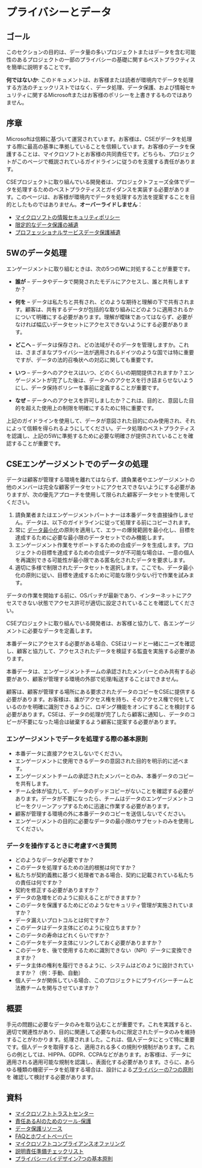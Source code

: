 # プライバシーとデータ

## ゴール

このセクションの目的は、データ量の多いプロジェクトまたはデータを含む可能性のあるプロジェクトの一部のプライバシーの基礎に関するベストプラクティスを簡単に説明することです。

**何ではないか**: このドキュメントは、お客様または読者が環境内でデータを処理する方法のチェックリストではなく、データ処理、データ保護、および情報セキュリティに関するMicrosoftまたはお客様のポリシーを上書きするものではありません。

## 序章

Microsoftは信頼に基づいて運営されています。お客様は、CSEがデータを処理する際に最高の基準に準拠していることを信頼しています。お客様のデータを保護することは、マイクロソフトとお客様の共同責任です。どちらも、プロジェクトがこのページで概説されているガイドラインに従うのを支援する責任があります。

CSEプロジェクトに取り組んでいる開発者は、プロジェクトフェーズ全体でデータを処理するためのベストプラクティスとガイダンスを実装する必要があります。このページは、お客様が環境内でデータを処理する方法を提案することを目的としたものではありません。**オーバーライドしません**：

- [マイクロソフトの情報セキュリティポリシー](https://aka.ms/CTRMSsecppext)
- [限定的なデータ保護の補遺](https://aka.ms/mpsldpa)
- [プロフェッショナルサービスデータ保護補遺](https://www.microsoftvolumelicensing.com/Downloader.aspx?DocumentId=18983)

## 5Wのデータ処理

エンゲージメントに取り組むときは、次の5つの**W**に対処することが重要です。

- **誰が** – データやデータで開発されたモデルにアクセスし、誰と共有しますか？

- **何を** – データは私たちと共有され、どのような期待と理解の下で共有されます。顧客は、共有するデータが包括的な取り組みにどのように適用されるかについて明確にする必要があります。理解が曖昧であってはならず、必要がなければ幅広いデータセットにアクセスできないようにする必要があります。

- **どこへ** – データは保存され、どの法域がそのデータを管理しますか。これは、さまざまなプライバシー法が適用されるドイツのような国では特に重要ですが、データの法的召喚状への対応に関しても重要です。

- **いつ** – データへのアクセスはいつ、どのくらいの期間提供されますか？エンゲージメントが完了した後は、データへのアクセスを行き詰まらせないようにし、データ保持ポリシーを事前に定義することが重要です。

- **なぜ** – データへのアクセスを許可しましたか？これは、目的と、意図した目的を超えた使用上の制限を明確にするために特に重要です。

上記のガイドラインを使用して、データが意図された目的にのみ使用され、それによって信頼を得られるようにしてください。データ処理のベストプラクティスを認識し、上記の5Wに準拠するために必要な明確さが提供されていることを確認することが重要です。

## CSEエンゲージメントでのデータの処理

データは顧客が管理する環境を離れてはならず、請負業者やエンゲージメントの他のメンバーは完全な顧客データセットにアクセスできないようにする必要がありますが、次の優先アプローチを使用して限られた顧客データセットを使用してください。

1. 請負業者またはエンゲージメントパートナーは本番データを直接操作しません。データは、以下のガイドラインに従って処理する前にコピーされます。
1. 常に [データ最小化](https://www.forbes.com/sites/bernardmarr/2016/03/16/why-data-minimization-is-an-important-concept-in-the-age-of-big-data/#3fb711e91da4)の原則を適用して、エラーの爆発範囲を最小化し、目標を達成するために必要な最小限のデータセットでのみ機能します。
1. エンゲージメント作業をサポートするための合成データを生成します。プロジェクトの目標を達成するための合成データが不可能な場合は、一意の個人を再識別できる可能性が最小限である匿名化されたデータを要求します。
1. 適切に多様で制限されたデータセットを選択します。ここでも、データ最小化の原則に従い、目標を達成するために可能な限り少ない行で作業を試みます。

データの作業を開始する前に、OSパッチが最新であり、インターネットにアクセスできない状態でアクセス許可が適切に設定されていることを確認してください。

CSEプロジェクトに取り組んでいる開発者は、お客様と協力して、各エンゲージメントに必要なデータを定義します。

本番データにアクセスする必要がある場合、CSEはリードと一緒にニーズを確認し、顧客と協力して、アクセスされたデータを検証する監査を実施する必要があります。

本番データは、エンゲージメントチームの承認されたメンバーとのみ共有する必要があり、顧客が管理する環境の外部で処理/転送することはできません。

顧客は、顧客が管理する場所にある要求されたデータのコピーをCSEに提供する必要があります。お客様は、誰がアクセス権を持ち、そのアクセス権で何をしているのかを明確に識別できるように、ロギング機能をオンにすることを検討する必要があります。CSEは、データの処理が完了したら顧客に通知し、データのコピーが不要になった場合は破棄するよう顧客に提案する必要があります。

### エンゲージメントでデータを処理する際の基本原則

- 本番データに直接アクセスしないでください。
- エンゲージメントに使用できるデータの意図された目的を明示的に述べます。
- エンゲージメントチームの承認されたメンバーとのみ、本番データのコピーを共有します。
- チーム全体が協力して、データのデッドコピーがないことを確認する必要があります。データが不要になったら、チームはデータのエンゲージメントコピーをクリーンアップするために迅速に作業する必要があります。
- 顧客が管理する環境の外に本番データのコピーを送信しないでください。
- エンゲージメントの目的に必要なデータの最小限のサブセットのみを使用してください。

### データを操作するときに考慮すべき質問

- どのようなデータが必要ですか？
- このデータを処理するための法的根拠は何ですか？
- 私たちが契約義務に基づく処理者である場合、契約に記載されている私たちの責任は何ですか？
- 契約を修正する必要がありますか？
- データの急増をどのように抑えることができますか？
- このデータを保護するためにどのようなセキュリティ管理が実施されていますか？
- データ漏えいプロトコルとは何ですか？
- このデータはデータ主体にどのように役立ちますか？
- このデータの寿命はどれくらいですか？
- このデータをデータ主体にリンクしておく必要がありますか？
- このデータを、後で使用するために識別できない（NPI）データに変換できますか？
- データ主体の権利を履行できるように、システムはどのように設計されていますか？（例：手動、自動）
- 個人データが関係している場合、このプロジェクトにプライバシーチームと法務チームを関与させていますか？

## 概要

手元の問題に必要なデータのみを取り込むことが重要です。これを実践すると、適切で関連性があり、目的に関連して必要なものに限定されたデータのみを維持することがわかります。処理されました。これは、個人データにとって特に重要です。個人データを取得すると、適用される多くの規則や規制があります。これらの例としては、HIPPA、GDPR、CCPAなどがあります。お客様は、データに適用される適用可能な規制を認識し、表面化する必要があります。さらに、あらゆる種類の機密データを処理する場合は、設計による[プライバシーの7つの原則](https://privacy.ucsc.edu/resources/privacy-by-design---foundational-principles.pdf)を 確認して検討する必要があります。

## 資料

- [マイクロソフトトラストセンター](https://www.microsoft.com/en-us/trust-center/privacy)
- [責任あるAIのためのツール-保護](https://www.microsoft.com/en-us/ai/responsible-ai-resources?activetab=pivot1:primaryr5)
- [データ保護リソース](https://servicetrust.microsoft.com/ViewPage/TrustDocuments?command=Download&docTab=6d000410-c9e9-11e7-9a91-892aae8839ad_AuditedControls)
- [FAQとホワイトペーパー](https://servicetrust.microsoft.com/ViewPage/TrustDocuments?command=Download&docTab=6d000410-c9e9-11e7-9a91-892aae8839ad_AuditedControls)
- [マイクロソフトコンプライアンスオファリング](https://docs.microsoft.com/en-us/compliance/regulatory/offering-home?view=o365-worldwide)
- [説明責任準備チェックリスト](https://docs.microsoft.com/en-us/compliance/regulatory/gdpr-arc?view=o365-worldwide#gdpr-compliance-controls)
- [プライバシーバイデザイン7つの基本原則](https://privacy.ucsc.edu/resources/privacy-by-design---foundational-principles.pdf)
